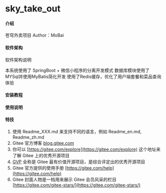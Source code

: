 # sky_take_out

#### 介绍
苍穹外卖项目
Author：MoBai

#### 软件架构
软件架构说明

本系统使用了 SpringBoot + 微信小程序的分离开发模式
数据库模块使用了MYSql并使用MyBatis简化开发
使用了Redis缓存，优化了用户端套餐和菜品查询体验

#### 安装教程


#### 使用说明


#### 特技

1.  使用 Readme\_XXX.md 来支持不同的语言，例如 Readme\_en.md, Readme\_zh.md
2.  Gitee 官方博客 [blog.gitee.com](https://blog.gitee.com)
3.  你可以 [https://gitee.com/explore](https://gitee.com/explore) 这个地址来了解 Gitee 上的优秀开源项目
4.  [GVP](https://gitee.com/gvp) 全称是 Gitee 最有价值开源项目，是综合评定出的优秀开源项目
5.  Gitee 官方提供的使用手册 [https://gitee.com/help](https://gitee.com/help)
6.  Gitee 封面人物是一档用来展示 Gitee 会员风采的栏目 [https://gitee.com/gitee-stars/](https://gitee.com/gitee-stars/)
